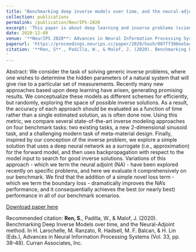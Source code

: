 ```yaml
---
title: "Benchmarking deep inverse models over time, and the neural-adjoint method"
collection: publications
permalink: /publication/NeurIPS-2020
excerpt: 'This paper is about deep learning and inverse problems (scientific discovery but not imagery). We benchmarked state-of-the-art deep inverse models and proposed a new algorithm called neural-adjoint that accurately and efficiently solves the inverse problems'
date: 2020-12-09
venue: '**NeurIPS 2020**: Advances in Neural Information Processing Systems 33'
paperurl: 'https://proceedings.neurips.cc/paper/2020/hash/007ff380ee5ac49ffc34442f5c2a2b86-Abstract.html'
citation: '**Ren, S**., Padilla, W., & Malof, J. (2020). Benchmarking Deep Inverse Models over time, and the Neural-Adjoint method. In H. Larochelle, M. Ranzato, R. Hadsell, M. F. Balcan, & H. Lin (Eds.), Advances in Neural Information Processing Systems (Vol. 33, pp. 38–48). Curran Associates, Inc.'
'
---
```


Abstract: We consider the task of solving generic inverse problems, where one wishes to determine the hidden parameters of a natural system that will give rise to a particular set of measurements. Recently many new approaches based upon deep learning have arisen, generating promising results. We conceptualize these models as different schemes for efficiently, but randomly, exploring the space of possible inverse solutions. As a result, the accuracy of each approach should be evaluated as a function of time rather than a single estimated solution, as is often done now. Using this metric, we compare several state-of-the-art inverse modeling approaches on four benchmark tasks: two existing tasks, a new 2-dimensional sinusoid task, and a challenging modern task of meta-material design. Finally, inspired by our conception of the inverse problem, we explore a simple solution that uses a deep neural network as a surrogate (i.e., approximation) for the forward model, and then uses backpropagation with respect to the model input to search for good inverse solutions. Variations of this approach - which we term the neural adjoint (NA) - have been explored recently on specific problems, and here we evaluate it comprehensively on our benchmark. We find that the addition of a simple novel loss term - which we term the boundary loss - dramatically improves the NA’s performance, and it consequentially achieves the best (or nearly best) performance in all of our benchmark scenarios.

[Download paper here](http://academicpages.github.io/files/paper3.pdf)

Recommended citation: **Ren, S.**, Padilla, W., & Malof, J. (2020). Benchmarking Deep Inverse Models over time, and the Neural-Adjoint method. In H. Larochelle, M. Ranzato, R. Hadsell, M. F. Balcan, & H. Lin (Eds.), Advances in Neural Information Processing Systems (Vol. 33, pp. 38–48). Curran Associates, Inc.
